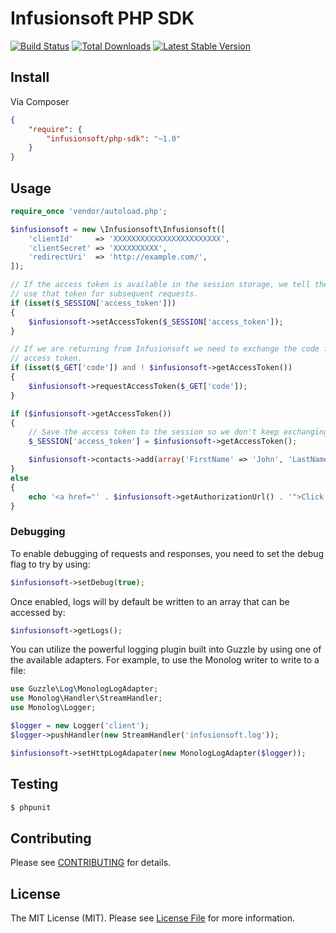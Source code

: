 # Infusionsoft PHP SDK

[![Build Status](https://travis-ci.org/infusionsoft/php-sdk.png?branch=master)](https://travis-ci.org/infusionsoft/php-sdk)
[![Total Downloads](https://poser.pugx.org/infusionsoft/php-sdk/downloads.png)](https://packagist.org/packages/infusionsoft/php-sdk)
[![Latest Stable Version](https://poser.pugx.org/infusionsoft/php-sdk/v/stable.png)](https://packagist.org/packages/infusionsoft/php-sdk)


## Install

Via Composer

``` json
{
    "require": {
        "infusionsoft/php-sdk": "~1.0"
    }
}
```


## Usage

```php
require_once 'vendor/autoload.php';

$infusionsoft = new \Infusionsoft\Infusionsoft([
	'clientId'     => 'XXXXXXXXXXXXXXXXXXXXXXXX',
	'clientSecret' => 'XXXXXXXXXX',
	'redirectUri'  => 'http://example.com/',
]);

// If the access token is available in the session storage, we tell the SDK to
// use that token for subsequent requests.
if (isset($_SESSION['access_token']))
{
	$infusionsoft->setAccessToken($_SESSION['access_token']);
}

// If we are returning from Infusionsoft we need to exchange the code for an
// access token.
if (isset($_GET['code']) and ! $infusionsoft->getAccessToken())
{
	$infusionsoft->requestAccessToken($_GET['code']);
}

if ($infusionsoft->getAccessToken())
{
	// Save the access token to the session so we don't keep exchanging the code
	$_SESSION['access_token'] = $infusionsoft->getAccessToken();

	$infusionsoft->contacts->add(array('FirstName' => 'John', 'LastName' => 'Doe'));
}
else
{
	echo '<a href="' . $infusionsoft->getAuthorizationUrl() . '">Click here to authorize</a>';
}
```

### Debugging

To enable debugging of requests and responses, you need to set the debug flag to try by using:

```php
$infusionsoft->setDebug(true);
```

Once enabled, logs will by default be written to an array that can be accessed by:

```php
$infusionsoft->getLogs();
```

You can utilize the powerful logging plugin built into Guzzle by using one of the available adapters. For example, to use the Monolog writer to write to a file:

```php
use Guzzle\Log\MonologLogAdapter;
use Monolog\Handler\StreamHandler;
use Monolog\Logger;

$logger = new Logger('client');
$logger->pushHandler(new StreamHandler('infusionsoft.log'));

$infusionsoft->setHttpLogAdapater(new MonologLogAdapter($logger));
```

## Testing

``` bash
$ phpunit
```


## Contributing

Please see [CONTRIBUTING](https://github.com/infusionsoft/infusionsoft-php/blob/master/CONTRIBUTING.md) for details.


## License

The MIT License (MIT). Please see [License File](https://github.com/infusionsoft/infusionsoft-php/blob/master/LICENSE) for more information.
